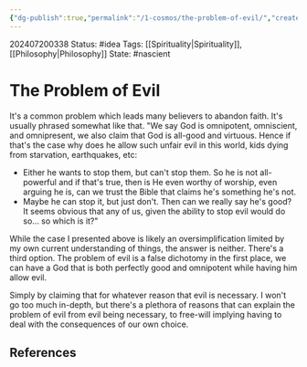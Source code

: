 ```yaml
---
{"dg-publish":true,"permalink":"/1-cosmos/the-problem-of-evil/","created":"2025-01-22T11:17:14.184-05:00","updated":"2024-07-20T03:38:24.979-04:00"}
---
```


202407200338
Status: #idea
Tags: [[Spirituality\|Spirituality]], [[Philosophy\|Philosophy]]
State: #nascient
# The Problem of Evil

It's a common problem which leads many believers to abandon faith.
It's usually phrased somewhat like that.
"We say God is omnipotent, omniscient, and omnipresent, we also claim that God is all-good and virtuous. Hence if that's the case why does he allow such unfair evil in this world, kids dying from starvation, earthquakes, etc:
- Either he wants to stop them, but can't stop them. So he is not all-powerful and if that's true, then is He even worthy of worship, even arguing he is, can we trust the Bible that claims he's something he's not.
- Maybe he can stop it, but just don't. Then can we really say he's good? It seems obvious that any of us, given the ability to stop evil would do so... so which is it?"

While the case I presented above is likely an oversimplification limited by my own current understanding of things, the answer is neither. There's a third option. The problem of evil is a false dichotomy in the first place, we can have a God that is both perfectly good and omnipotent while having him allow evil.

Simply by claiming that for whatever reason that evil is necessary.  I won't go too much in-depth, but there's a plethora of reasons that can explain the problem of evil from evil being necessary, to free-will implying having to deal with the consequences of our own choice.

## References


